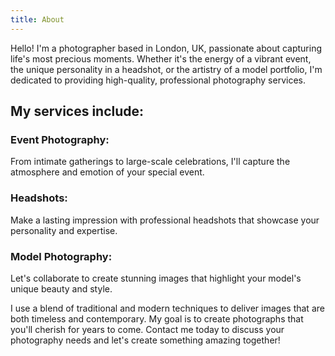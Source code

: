 ```yaml
---
title: About
---
```

Hello! I'm a photographer based in London, UK, passionate about capturing life's most precious moments. Whether it's the energy of a vibrant event, the unique personality in a headshot, or the artistry of a model portfolio, I'm dedicated to providing high-quality, professional photography services.

## My services include:

### __Event Photography:__ 
From intimate gatherings to large-scale celebrations, I'll capture the atmosphere and emotion of your special event.

### __Headshots:__ 
Make a lasting impression with professional headshots that showcase your personality and expertise.

### __Model Photography:__ 
Let's collaborate to create stunning images that highlight your model's unique beauty and style.

I use a blend of traditional and modern techniques to deliver images that are both timeless and contemporary. My goal is to create photographs that you'll cherish for years to come. Contact me today to discuss your photography needs and let's create something amazing together!

